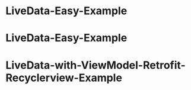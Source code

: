 # LiveData-Easy-Example
# LiveData-Easy-Example
# LiveData-with-ViewModel-Retrofit-Recyclerview-Example
